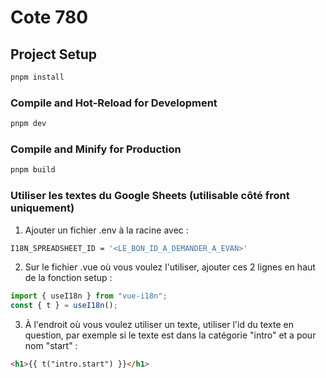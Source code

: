# Cote 780

## Project Setup

```sh
pnpm install
```

### Compile and Hot-Reload for Development

```sh
pnpm dev
```

### Compile and Minify for Production

```sh
pnpm build
```

### Utiliser les textes du Google Sheets (utilisable côté front uniquement)

1. Ajouter un fichier .env à la racine avec :
```sh
I18N_SPREADSHEET_ID = '<LE_BON_ID_A_DEMANDER_A_EVAN>'
```

2. Sur le fichier .vue où vous voulez l'utiliser, ajouter ces 2 lignes en haut de la fonction setup :
```js
import { useI18n } from "vue-i18n";
const { t } = useI18n();
```

3. À l'endroit où vous voulez utiliser un texte, utiliser l'id du texte en question, par exemple si le texte est dans la catégorie "intro" et a pour nom "start" :
```html
<h1>{{ t("intro.start") }}</h1>
```